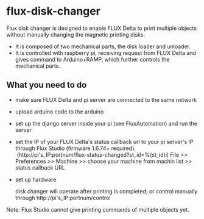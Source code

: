 # flux-disk-changer

Flux disk changer is designed to enable FLUX Delta to print multiple objects without manually changing the magnetic printing disks.
- It is composed of two mechanical parts, the disk loader and unloader.
- It is controlled with raspberry pi, receiving request from FLUX Delta and gives command to Arduino+RAMP, which further controls the mechanical parts.


## What you need to do
- make sure FLUX Delta and pi server are connected to the same network
- upload arduino code to the arduino
- set up the django server inside your pi (see FluxAutomation) and run the server
- set the IP of your FLUX Delta's status callback url to your pi server's IP through Flux Studio (firmware 1.6.74+ required).
  (http://pi's_IP:portnum/flux-status-changed?st_id=%(st_id)i)
  File >> Preferences >> Machine >> choose your machine from machin list >> status callback URL
- set up hardware

  disk changer will operate after printing is completed; or control manually through http://pi's_IP:portnum/control

Note: Flux Studio cannot give printing commands of multiple objects yet. 
